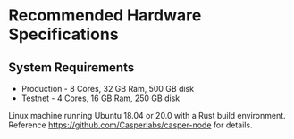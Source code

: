 Recommended Hardware Specifications
===================================

## System Requirements

* Production - 8 Cores, 32 GB Ram, 500 GB disk 
* Testnet - 4 Cores, 16 GB Ram, 250 GB disk

Linux machine running Ubuntu 18.04 or 20.0 with a Rust build environment. Reference https://github.com/Casperlabs/casper-node for details.
